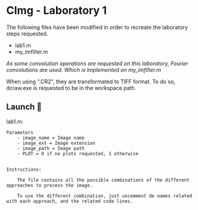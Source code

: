 # CImg - Laboratory 1

The following files have been modified in order to recreate the laboratory steps requested.

 - lab1.m
 - my_imfilter.m

*As some convolution operations are requested on this laboratory, Fourier convolutions are used. Which is implemented on my_imfilter.m*

When using ".CR2", they are transformated to TIFF format. To do so, dcraw.exe is requested to be in the workspace path.


## Launch 🚀

lab1.m: 

	Parameters
		- image_name = Image name
		- image_ext = Image extension
		- image_path = Image path
		- PLOT = 0 if no plots requested, 1 otherwise


	Instructions:

		The file contains all the possible combinations of the different approaches to process the image. 

		To use the different combination, just uncomment de names related with each approach, and the related code lines.






		